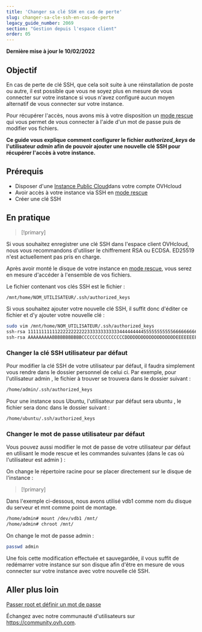 ```yaml
---
title: 'Changer sa clé SSH en cas de perte'
slug: changer-sa-cle-ssh-en-cas-de-perte
legacy_guide_number: 2069
section: "Gestion depuis l'espace client"
order: 05
---
```


**Dernière mise à jour le 10/02/2022**

## Objectif

En cas de perte de clé SSH, que cela soit suite à une réinstallation de poste ou autre, il est possible que vous ne soyez plus en mesure de vous connecter sur votre instance si vous n'avez configuré aucun moyen alternatif de vous connecter sur votre instance.

Pour récupérer l'accès, nous avons mis à votre disposition un [mode rescue](https://docs.ovh.com/fr/public-cloud/passer-une-instance-en-mode-rescue/) qui vous permet de vous connecter à l'aide d'un mot de passe puis de modifier vos fichiers.

**Ce guide vous explique comment configurer le fichier  *authorized_keys*  de l'utilisateur  *admin*  afin de pouvoir ajouter une nouvelle clé SSH pour récupérer l'accès à votre instance.**

## Prérequis

- Disposer d'une [Instance Public Cloud](https://www.ovhcloud.com/fr/public-cloud/)dans votre compte OVHcloud
- Avoir accès à votre instance via SSH en [mode rescue](../passer-une-instance-en-mode-rescue/)
- Créer une clé SSH

## En pratique

> [!primary]
>
Si vous souhaitez enregistrer une clé SSH dans l'espace client OVHcloud, nous vous recommandons d'utiliser le chiffrement RSA ou ECDSA. ED25519 n'est actuellement pas pris en charge.
>

Après avoir monté le disque de votre instance en [mode rescue](../passer-une-instance-en-mode-rescue/#acceder-a-vos-donnees), vous serez en mesure d'accéder à l'ensemble de vos fichiers.

Le fichier contenant vos clés SSH est le fichier :

```sh
/mnt/home/NOM_UTILISATEUR/.ssh/authorized_keys
```

Si vous souhaitez ajouter votre nouvelle clé SSH, il suffit donc d'éditer ce fichier et d'y ajouter votre nouvelle clé :

```sh
sudo vim /mnt/home/NOM_UTILISATEUR/.ssh/authorized_keys
ssh-rsa 1111111111122222222222333333333333444444444555555555556666666666777777777778888888888999999900000000000000000000000000== old@sshkey
ssh-rsa AAAAAAAAABBBBBBBBBBBCCCCCCCCCCCCCCCCDDDDDDDDDDDDDDDDDDDEEEEEEEEEEEFFFFFFFFFFFFFGGGGGGGGGGGGGhhhhhhhhhhhhhhhhhhhhhhhhhh== new@sshkey
```
### Changer la clé SSH utilisateur par défaut

Pour modifier la clé SSH de votre utilisateur par défaut, il faudra simplement vous rendre dans le dossier personnel de celui ci. Par exemple, pour l'utilisateur  admin , le fichier à trouver se trouvera dans le dossier suivant :

```sh
/home/admin/.ssh/authorized_keys
```

Pour une instance sous Ubuntu, l'utilisateur par défaut sera  ubuntu , le fichier sera donc dans le dossier suivant :

```sh
/home/ubuntu/.ssh/authorized_keys
```
### Changer le mot de passe utilisateur par défaut

Vous pouvez aussi modifier le mot de passe de votre utilisateur par défaut en utilisant le mode rescue et les commandes suivantes (dans le cas où l'utilisateur est  admin ) :

On change le répertoire racine pour se placer directement sur le disque de l'instance :

> [!primary]
>
Dans l'exemple ci-dessous, nous avons utilisé vdb1 comme nom du disque du serveur et mnt comme point de montage.
>

```sh
/home/admin# mount /dev/vdb1 /mnt/
/home/admin# chroot /mnt/
```

On change le mot de passe admin :

```sh
passwd admin
```

Une fois cette modification effectuée et sauvegardée, il vous suffit de redémarrer votre instance sur son disque afin d'être en mesure de vous connecter sur votre instance avec votre nouvelle clé SSH.

## Aller plus loin

[Passer root et définir un mot de passe](https://docs.ovh.com/fr/public-cloud/passer-root-et-definir-un-mot-de-passe/)

Échangez avec notre communauté d'utilisateurs sur <https://community.ovh.com>.

